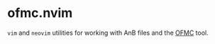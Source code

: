 # ofmc.nvim

`vim` and `neovim` utilities for working with AnB files and the [OFMC](https://www.imm.dtu.dk/~samo/OFMC-tutorial.pdf) tool.
